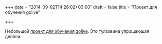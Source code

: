 +++
date = "2014-09-02T14:26:02+03:00"
draft = false
title = "Проект для обучения golive"

+++

<p>Небольшой <a href="http://www.jumoel.com/2014/golive-tool.html">проект для обучения golive</a>. Это тулзовина упрощающая деплой.</p>


